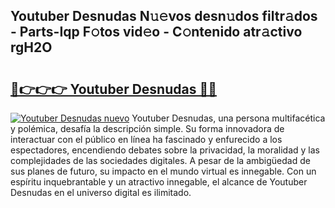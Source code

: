 ## Youtuber Desnudas N𝚞𝚎vos desn𝚞dos filtr𝚊dos - Parts-Iqp F𝚘tos vid𝚎o - C𝚘ntenido atr𝚊ctivo rgH2O

# <h2><a href="http://mbczd6.tromn.icu/?c=Youtuber+Desnudas">🔗👉👉👉 Youtuber Desnudas 🔗🔗</a></h2>

[![Youtuber Desnudas nuevo](https://i.imgur.com/pEAQMta.gif)](http://mbczd6.tromn.icu/?c=Youtuber+Desnudas)
Youtuber Desnudas, una persona multifacética y polémica, desafía la descripción simple. Su forma innovadora de interactuar con el público en línea ha fascinado y enfurecido a los espectadores, encendiendo debates sobre la privacidad, la moralidad y las complejidades de las sociedades digitales. A pesar de la ambigüedad de sus planes de futuro, su impacto en el mundo virtual es innegable. Con un espíritu inquebrantable y un atractivo innegable, el alcance de Youtuber Desnudas en el universo digital es ilimitado.
